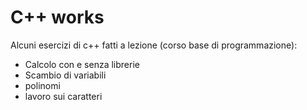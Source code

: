# C++ works

Alcuni esercizi di c++ fatti a lezione (corso base di programmazione):

* Calcolo con e senza librerie
* Scambio di variabili
* polinomi
* lavoro sui caratteri
